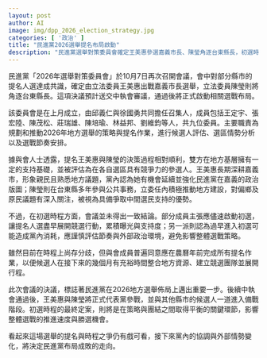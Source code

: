 ```yaml
---
layout: post
author: AI
image: img/dpp_2026_election_strategy.jpg
categories: [ '政治' ]
title: "民進黨2026選舉提名布局啟動"  
description: "民進黨選舉對策委員會確定王美惠參選嘉義市長、陳瑩角逐台東縣長，初選時程仍有分歧，農曆年前完成提名成共識，布局成敗關鍵在於策略與團結。"  "
---
```

民進黨「2026年選舉對策委員會」於10月7日再次召開會議，會中對部分縣市的提名人選達成共識，確定由立法委員王美惠出戰嘉義市長選舉，立法委員陳瑩則將角逐台東縣長。這項決議預計送交中執會審議，通過後將正式啟動相關選戰布局。  

該委員會是在上月成立，由邱義仁與徐國勇共同擔任召集人，成員包括王定宇、張宏陸、陳茂松、莊瑞雄、陳培瑜、林益邦、劉維鈞等人，共九位委員。主要職責為規劃和推動2026年地方選舉的策略與提名作業，進行候選人評估、選區情勢分析以及選戰節奏安排。  

據與會人士透露，提名王美惠與陳瑩的決策過程相對順利，雙方在地方基層擁有一定的支持基礎，並被評估為在各自選區具有競爭力的參選人。王美惠長期深耕嘉義市，形象親民且熟悉地方議題，黨內認為她有機會延續並強化民進黨在嘉義的政治版圖；陳瑩則在台東縣多年參與公共事務，立委任內積極推動地方建設，對偏鄉及原民議題有深入關注，被視為具備爭取中間選民支持的優勢。  

不過，在初選時程方面，會議並未得出一致結論。部分成員主張應儘速啟動初選，讓提名人選盡早展開競選行動，累積曝光與支持度；另一派則認為過早進入初選可能造成黨內消耗，應謹慎評估節奏與外部政治環境，避免影響整體選戰策略。  

雖然目前在時程上尚存分歧，但與會成員普遍同意應在農曆年前完成所有提名作業，以便候選人在接下來的幾個月有充裕時間整合地方資源、建立競選團隊並展開行程。  

此次會議的決議，標誌著民進黨在2026地方選舉佈局上邁出重要一步。後續中執會通過後，王美惠與陳瑩將正式代表黨參戰，並與其他縣市的候選人一道進入備戰階段。初選時程的最終定案，則將是在策略與團結之間取得平衡的關鍵環節，影響整體選戰的推進速度與勝選機會。  

看起來這場選舉的提名與時程之爭仍有戲可看，接下來黨內的協調與外部情勢變化，將決定民進黨布局成敗的走向。